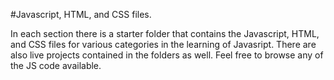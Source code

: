#Javascript, HTML, and CSS files.

In each section there is a starter folder that contains the Javascript, HTML, and CSS files for various categories in the learning of Javasript. There are also live projects contained in the folders as well. Feel free to browse any of the JS code available.
